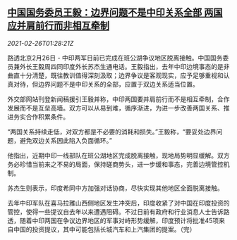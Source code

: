 <!--1614306195000-->
[中国国务委员王毅：边界问题不是中印关系全部 两国应并肩前行而非相互牵制](https://cn.reuters.com/article/china-wangyi-india-0226-fri-idCNKBS2AQ055)
------

<div><i>2021-02-26T01:28:21Z</i></div><p>路透北京2月26日 - 中印两军日前已完成在班公湖争议地区脱离接触。中国国务委员兼外长王毅周四同印度外长苏杰生通电话。王毅指出，去年中印边境事态的是非曲直十分清楚，既往教训值得深刻汲取；边界争议是客观现实，应予足够重视和认真对待，但边界问题不是中印关系的全部，应置于双边关系适当位置。</p><p>外交部网站刊登新闻稿援引王毅并称，中印两国要并肩前行而不是相互牵制，合作发展而不是互垒高墙。双方可以从易到难，循序渐进，为进一步改善两国关系、推进务实合作积累条件。</p><p>“两国关系持续走低，对双方都是不必要的消耗和损失。”王毅称，“要妥处边界问题，避免双边关系因此陷入负面循环。”</p><p>他指出，近期中印一线部队在班公湖地区完成脱离接触，现地局势明显缓解。双方务必珍惜当前来之不易的局面，保持磋商势头，进一步缓和事态，完善边境管控机制。</p><p>苏杰生则表示，印度希同中方加强对话协商，尽快实现其他地区全面脱离接触。</p><p>去年中印军队在喜马拉雅山西侧地区发生冲突后，印度收紧了对中国在印度投资的管控，使得一些提议自去年以来遭遇阻碍。不过日前有政府和行业消息人士告诉路透，随着中印两国在争议边界地区的军事对峙形势缓解，印度预计将批准45项来自中国的投资提议，其中可能包括长城汽车和上汽集团的提案。（完）</p>
